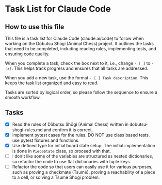 # Task List for Claude Code

## How to use this file
This file is a task list for Claude Code (claude.ai/code) to follow when working on the Dōbutsu Shōgi (Animal Chess) project. It outlines the tasks that need to be completed, including reading rules, implementing tests, and ensuring code quality.

When you complete a task, check the box next to it, i.e., change `- [ ]` to `- [x]`. This helps track progress and ensures that all tasks are addressed.

When you add a new task, use the format `- [ ] Task description`. This keeps the task list organized and easy to read.

Tasks are sorted by logical order, so please follow the sequence to ensure a smooth workflow.

## Tasks

- [x] Read the rules of Dōbutsu Shōgi (Animal Chess) written in dobutsu-shogi-rules.md and confirm it is correct.
- [x] Implement pytest cases for the rules. DO NOT use class based tests, use pytest fixtures and functions.
- [x] Use defined type for initial board state setup. The initial implementation is done in `PieceState` class, so proceed with that.
- [ ] I don't like some of the variables are structured as nested dictionaries, so refactor the code to use flat dictionaries with tuple keys.
- [ ] Refactor the code so that users can easily use it for various purposes, such as proving a checkmate (Tsume), proving a reachability of a piece to a cell, or solving a Tsume Shogi problem.
